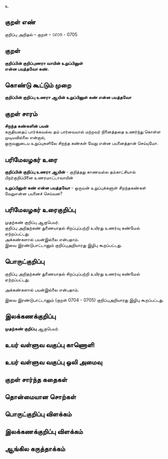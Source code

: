 உ

## குறள் எண் 

குறிப்பு அறிதல் – குறள் – ௦௭௦௫ - 0705  

## குறள் 

**குறிப்பின் குறிப்புணரா வாயின் உறுப்பினுள்  
என்ன பயத்தவோ கண்.**  

## கொண்டு கூட்டும் முறை

**குறிப்பின் குறிப்பு உணரா ஆயின் உறுப்பினுள் கண் என்ன பயத்தவோ**  

## குறள் சாரம் 

**சிறந்த கண்களின் பயன்**  
கருதியதைப் பார்க்கவல்ல தம் பார்வையால் மற்றவர் நினைத்ததை உணர்ந்து கொள்ள முடியவில்லை என்றால்,  
ஒருவனுடைய உறுப்புகளிலே சிறந்த கண்கள் வேறு என்ன பயனைத்தான் செய்யுமோ.  

## பரிமேலழகர் உரை

**குறிப்பின் குறிப்பு உணரா ஆயின்** - குறித்தது காணவல்ல தம்காட்சியால் பிறர்குறிப்பினை உணரமாட்டாவாயின்    

**உறுப்பினுள் கண் என்ன பயத்தவோ** - ஒருவன் உறுப்புக்களுள் சிறந்தகண்கள் வேறுஎன்ன பயனைச் செய்வன? 

## பரிமேலழகர் உரைகுறிப்பு   

முதற்கண் குறிப்பு ஆகுபெயர்.  
குறிப்பு அறிதற்கண் துணையாதல் சிறப்புப்பற்றி உயிரது உணர்வு கண்மேல் ஏற்றப்பட்டது.  
அக்கண்களால் பயன்இல்லை என்பதாம்.  
இவை இரண்டுபாட்டானும் குறிப்புஅறியாரது இழிபு கூறப்பட்டது.    

## பொருட்குறிப்பு 

குறிப்பு அறிதற்கண் துணையாதல் சிறப்புப்பற்றி உயிரது உணர்வு கண்மேல் ஏற்றப்பட்டது.    

அக்கண்களால் பயன்இல்லை என்பதாம்.    

இவை இரண்டுபாட்டானும் (குறள் 0704 - 0705) குறிப்புஅறியாரது இழிபு கூறப்பட்டது.      

## இலக்கணக்குறிப்பு  

**முதற்கண் குறிப்பு** ஆகுபெயர்.    

## உயர் வள்ளுவ வகுப்பு காணொளி


## உயர் வள்ளுவ வகுப்பு ஒலி அமைவு 

 
## குறள் சார்ந்த கதைகள் 


## தொன்மையான சொற்கள்


## பொருட்குறிப்பு விளக்கம்


## இலக்கணக்குறிப்பு விளக்கம்


## ஆங்கில கருத்தாக்கம் 


